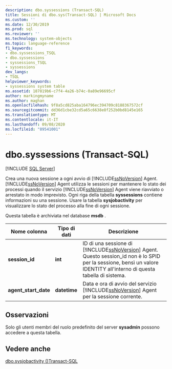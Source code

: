 ```yaml
---
description: dbo.syssessions (Transact-SQL)
title: Sessioni di dbo.sys(Transact-SQL) | Microsoft Docs
ms.custom: ''
ms.date: 12/30/2019
ms.prod: sql
ms.reviewer: ''
ms.technology: system-objects
ms.topic: language-reference
f1_keywords:
- dbo.syssessions_TSQL
- dbo.syssessions
- syssessions_TSQL
- syssessions
dev_langs:
- TSQL
helpviewer_keywords:
- syssessions system table
ms.assetid: 187819b6-c7f4-4a26-b74c-0a89e96695cf
author: markingmyname
ms.author: maghan
ms.openlocfilehash: 9f8a5cd825aba164796ec394709c8188367572cf
ms.sourcegitcommit: dd36d1cbe32cd5a65c6638e8f252b0bd8145e165
ms.translationtype: MT
ms.contentlocale: it-IT
ms.lasthandoff: 09/08/2020
ms.locfileid: "89541001"
---
```

# <a name="dbosyssessions-transact-sql"></a>dbo.syssessions (Transact-SQL)

[!INCLUDE [SQL Server](../../includes/applies-to-version/sqlserver.md)]

Crea una nuova sessione a ogni avvio di [!INCLUDE[ssNoVersion](../../includes/ssnoversion-md.md)] Agent. [!INCLUDE[ssNoVersion](../../includes/ssnoversion-md.md)] Agent utilizza le sessioni per mantenere lo stato dei processi quando il servizio [!INCLUDE[ssNoVersion](../../includes/ssnoversion-md.md)] Agent viene riavviato o arrestato in modo imprevisto. Ogni riga della tabella **syssessions** contiene informazioni su una sessione. Usare la tabella **sysjobactivity** per visualizzare lo stato del processo alla fine di ogni sessione.  
  
 Questa tabella è archiviata nel database **msdb** .  
  
|Nome colonna|Tipo di dati|Descrizione|  
|-----------------|---------------|-----------------|  
|**session_id**|**int**|ID di una sessione di [!INCLUDE[ssNoVersion](../../includes/ssnoversion-md.md)] Agent. Questo session_id non è lo SPID per la sessione, bensì un valore IDENTITY all'interno di questa tabella di sistema.|  
|**agent_start_date**|**datetime**|Data e ora di avvio del servizio [!INCLUDE[ssNoVersion](../../includes/ssnoversion-md.md)] Agent per la sessione corrente.|  
  
## <a name="remarks"></a>Osservazioni  
 Solo gli utenti membri del ruolo predefinito del server **sysadmin** possono accedere a questa tabella.  
  
## <a name="see-also"></a>Vedere anche  
 [dbo.sysjobactivity &#40;&#41;Transact-SQL ](../../relational-databases/system-tables/dbo-sysjobactivity-transact-sql.md)  
  
  
